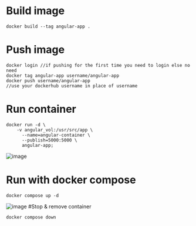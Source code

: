 # Build image
```
docker build --tag angular-app .
```
# Push image
```
docker login //if pushing for the first time you need to login else no need
docker tag angular-app username/angular-app
docker push username/angular-app
//use your dockerhub username in place of username
```

# Run container
```
docker run -d \
    -v angular_vol:/usr/src/app \
      --name=angular-container \
      --publish=5000:5000 \
      angular-app;
```
![image](https://github.com/user-attachments/assets/6691b939-3523-43a7-8798-b3b7e777d913)

# Run with docker compose
```
docker compose up -d
```
![image](https://github.com/user-attachments/assets/68b423f5-6de0-4dd5-88a4-fc149062ec67)
#Stop & remove container
```
docker compose down
```

